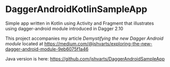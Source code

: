 # DaggerAndroidKotlinSampleApp
Simple app written in Kotlin using Activity and Fragment that illustrates using dagger-android module introduced in Dagger 2.10

This project accompanies my article *Demystifying the new Dagger Android module* located at https://medium.com/@jshvarts/exploring-the-new-dagger-android-module-9eb6075f1a46

Java version is here: https://github.com/jshvarts/DaggerAndroidSampleApp
